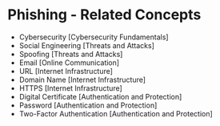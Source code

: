# Phishing - Related Concepts

- Cybersecurity [Cybersecurity Fundamentals]
- Social Engineering [Threats and Attacks]
- Spoofing [Threats and Attacks]
- Email [Online Communication]
- URL [Internet Infrastructure]
- Domain Name [Internet Infrastructure]
- HTTPS [Internet Infrastructure]
- Digital Certificate [Authentication and Protection]
- Password [Authentication and Protection]
- Two-Factor Authentication [Authentication and Protection]
